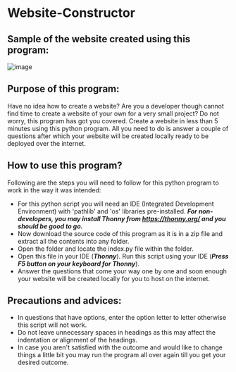 # Website-Constructor

## Sample of the website created using this program:
![image](https://user-images.githubusercontent.com/82143161/213654864-bf17d014-deec-4892-af97-d999de4df968.png)

## Purpose of this program:
Have no idea how to create a website? Are you a developer though cannot find time to create a website of your own for a very small project? 
Do not worry, this program has got you covered. Create a website in less than 5 minutes using this python program. All you need to do is answer a couple of questions after which your website will be created locally ready to be deployed over the internet.

## How to use this program?
Following are the steps you will need to follow for this python program to work in the way it was intended:
- For this python script you will need an IDE (Integrated Development Environment) with 'pathlib' and 'os' libraries pre-installed. 
_**For non-developers, you may install Thonny from https://thonny.org/ and you should be good to go.**_
- Now download the source code of this program as it is in a zip file and extract all the contents into any folder.
- Open the folder and locate the index.py file within the folder.
- Open this file in your IDE (_**Thonny**_). Run this script using your IDE (_**Press F5 button on your keyboard for Thonny**_).
- Answer the questions that come your way one by one and soon enough your website will be created locally for you to host on the internet.

## Precautions and advices: 
- In questions that have options, enter the option letter to letter otherwise this script will not work.
- Do not leave unnecessary spaces in headings as this may affect the indentation or alignment of the headings.
- In case you aren't satisfied with the outcome and would like to change things a little bit you may run the program all over again till you get your desired outcome. 
